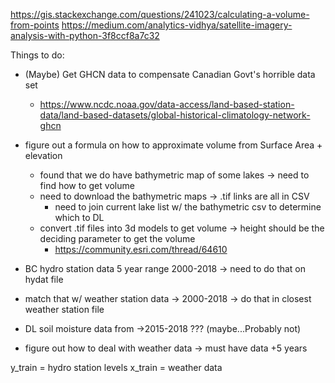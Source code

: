 https://gis.stackexchange.com/questions/241023/calculating-a-volume-from-points
https://medium.com/analytics-vidhya/satellite-imagery-analysis-with-python-3f8ccf8a7c32

Things to do: 
- (Maybe) Get GHCN data to compensate Canadian Govt's horrible data set 
    - https://www.ncdc.noaa.gov/data-access/land-based-station-data/land-based-datasets/global-historical-climatology-network-ghcn


- figure out a formula on how to approximate volume from Surface Area + elevation 
    - found that we do have bathymetric map of some lakes -> need to find how to get volume 
    - need to download the bathymetric maps -> .tif links are all in CSV 
        - need to join current lake list w/ the bathymetric csv to determine which to DL 
    - convert .tif files into 3d models to get volume -> height should be the deciding parameter to get the volume 
        - https://community.esri.com/thread/64610
    



- BC hydro station data 5 year range 2000-2018 -> need to do that on hydat file 
- match that w/ weather station data -> 2000-2018 -> do that in closest weather station file

- DL soil moisture data from ->2015-2018 ??? (maybe...Probably not)

- figure out how to deal with weather data -> must have data +5 years 

y_train = hydro station levels
x_train = weather data 